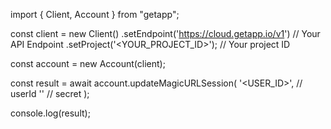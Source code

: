 import { Client, Account } from "getapp";

const client = new Client()
    .setEndpoint('https://cloud.getapp.io/v1') // Your API Endpoint
    .setProject('<YOUR_PROJECT_ID>'); // Your project ID

const account = new Account(client);

const result = await account.updateMagicURLSession(
    '<USER_ID>', // userId
    '<SECRET>' // secret
);

console.log(result);
